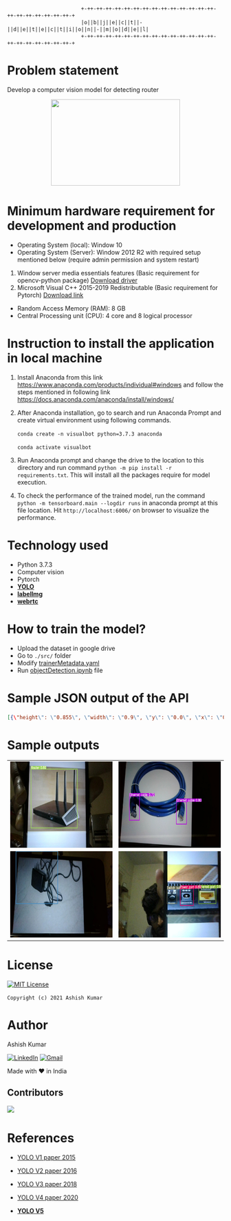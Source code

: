 
                            +-++-++-++-++-++-++-++-++-++-++-++-++-++-++-++-++-++-++-++-++-++-+
                            |o||b||j||e||c||t||-||d||e||t||e||c||t||i||o||n||-||m||o||d||e||l|
                            +-++-++-++-++-++-++-++-++-++-++-++-++-++-++-++-++-++-++-++-++-++-+


# Problem statement
Develop a computer vision model for detecting router

<div align="center"> <img src="./inference/samples/visualbot.gif" width="300" height="200"> </div>

# Minimum hardware requirement for development and production
- Operating System (local): Window 10
- Operating System (Server): Window 2012 R2 with required setup mentioned below (require admin permission and system restart)

1. Window server media essentials features (Basic requirement for opencv-python package) [Download driver](https://www.microsoft.com/en-us/download/details.aspx?id=40837)
2. Microsoft Visual C++ 2015-2019 Redistributable (Basic requirement for Pytorch) [Download link](https://support.microsoft.com/en-us/topic/the-latest-supported-visual-c-downloads-2647da03-1eea-4433-9aff-95f26a218cc0)
  
- Random Access Memory (RAM): 8 GB 
- Central Processing unit (CPU): 4 core and 8 logical processor

# Instruction to install the application in local machine
1. Install Anaconda from this link https://www.anaconda.com/products/individual#windows and follow the steps mentioned in following link
https://docs.anaconda.com/anaconda/install/windows/

2. After Anaconda installation, go to search and run Anaconda Prompt and create virtual environment using following commands.

    `conda create -n visualbot python=3.7.3 anaconda`

    `conda activate visualbot`

3. Run Anaconda prompt and change the drive to the location to this directory and run command `python -m pip install -r requirements.txt`. This will install all the packages require for model execution.

4. To check the performance of the trained model, run the command `python -m tensorboard.main --logdir runs` in anaconda prompt at this file location. Hit `http://localhost:6006/` on browser to visualize the performance.
   
# Technology used
- Python 3.7.3
- Computer vision
- Pytorch
- [**YOLO**](https://github.com/ultralytics/yolov5)
- [**labelImg**](https://github.com/tzutalin/labelImg)
- [**webrtc**](https://webrtchacks.com/webrtc-cv-tensorflow/)

# How to train the model?
- Upload the dataset in google drive
- Go to `./src/` folder
- Modify [trainerMetadata.yaml](./src/trainerMetadata.yaml)
- Run [objectDetection.ipynb](./src/objectDetection.ipynb) file

# Sample JSON output of the API
```json
[{\"height\": \"0.855\", \"width\": \"0.9\", \"y\": \"0.0\", \"x\": \"0.08375\", \"score\": \"0.88620275\", \"class_name\": \"Router\", \"name\": \"Router Identified.\"}, {\"threshold\": 0.7, \"name\": \"CSS Corp Visual bot\", \"numObjects\": \"1\"}]
```
# Sample outputs
| | |
|---|---|
|<img src="./inference/samples/Router_backend.jpg" width="700" height="200">|<img src="./inference/samples/Ethernetcable_backend.jpg" width="700" height="200">|
|<img src="./inference/samples/Powercable_UI.jpg" width="700" height="200">|<img src="./inference/samples/backpanel_backend.jpg" width="700" height="200">|

# License
[![MIT License](https://img.shields.io/github/license/ashishkrb7/Object-detection-model.svg?style=flat-square&colorB=C62121)](https://github.com/ashishkrb7/Object-detection-model/blob/master/LICENSE)
```
Copyright (c) 2021 Ashish Kumar
```

# Author
Ashish Kumar

[![LinkedIn](https://img.shields.io/badge/-Ashish%20Kumar-blue?style=social&logo=Linkedin&logoColor=blue&link=https://www.linkedin.com/in/ashishk766/)](https://www.linkedin.com/in/ashishk766/) 
[![Gmail](https://img.shields.io/badge/-Ashish%20Kumar-c14438?style=social&logo=Gmail&logoColor=red&link=mailto:ashish.krb7@gmail.com)](mailto:ashish.krb7@gmail.com) 

Made with ❤️ in India

## Contributors

<a href="https://github.com/ashishkrb7/Object-detection-model/graphs/contributors">
  <img src="https://contrib.rocks/image?repo=ashishkrb7/Object-detection-model" />
</a>

# References
- [YOLO V1 paper 2015](./docs/1506.02640.pdf)

- [YOLO V2 paper 2016](./docs/1612.08242v1.pdf)

- [YOLO V3 paper 2018](./docs/1804.02767.pdf)

- [YOLO V4 paper 2020](./docs/2004.10934.pdf)

- [**YOLO V5**](https://github.com/ultralytics/yolov5)
